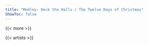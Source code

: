 ```yaml
---
title: "Medley: Deck the Halls / The Twelve Days of Christmas"
ShowToc: false
---
```


{{< more >}}

{{< artists >}}